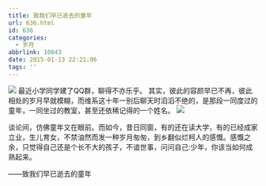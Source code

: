 ```yaml
---
title: 致我们早已逝去的童年
url: 636.html
id: 636
categories:
  - 岁月
abbrlink: 10843
date: 2015-01-13 22:21:06
tags: ''
---
```


![](http://baiyuan.wang/wp-content/uploads/2015/01/20150113142020_18918.jpg) 最近小学同学建了QQ群，聊得不亦乐乎。 其实，彼此的容颜早已不再，彼此相处的岁月早就模糊，而维系这十年一别后聊天时滔滔不绝的，是那段一同度过的童年，一同坐过的教室，甚至还依稀记得的一个姓名。 ![](http://baiyuan.wang/wp-content/uploads/2015/01/20150113142021_77632.jpg)

谈论间，仿佛童年又在眼前。而如今，昔日同窗，有的还在读大学，有的已经成家立业，生儿育女，不禁油然而发一种岁月匆匆，到乡翻似烂柯人的感慨。感慨之余，只觉得自己还是个长不大的孩子，不谙世事，问问自己:少年，你该当如何成熟起来。

——致我们早已逝去的童年